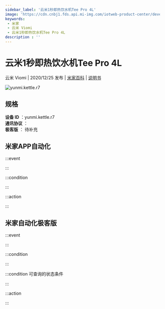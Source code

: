 ```yaml
---
sidebar_label: '云米1秒即热饮水机Tee Pro 4L'
image: 'https://cdn.cnbj1.fds.api.mi-img.com/iotweb-product-center/developer_1603418047395ON5yKm5j.png?GalaxyAccessKeyId=AKVGLQWBOVIRQ3XLEW&Expires=9223372036854775807&Signature=agvb1nYtgO2/1woDtn/qSMtKxRg='
keywords: 
 - 米家
 - 云米 Viomi
 - 云米1秒即热饮水机Tee Pro 4L
description : ''
---
```

# 云米1秒即热饮水机Tee Pro 4L

云米 Viomi | 2020/12/25 发布 | [米家百科](https://home.mi.com/webapp/content/baike/product/index.html?model=yunmi.kettle.r7) | [说明书](https://home.mi.com/views/introduction.html?model=yunmi.kettle.r7&region=cn)

![yunmi.kettle.r7](https://cdn.cnbj1.fds.api.mi-img.com/iotweb-product-center/developer_1603418047395ON5yKm5j.png?GalaxyAccessKeyId=AKVGLQWBOVIRQ3XLEW&Expires=9223372036854775807&Signature=agvb1nYtgO2/1woDtn/qSMtKxRg=)

## 规格  
> 
**设备 ID** ：yunmi.kettle.r7  
**通讯协议** ：  
**极客版**  ： 待补充 


## 米家APP自动化  

:::event  

:::

:::condition  

:::

:::action   

:::

## 米家自动化极客版  

:::event  

:::

:::condition  

:::

:::condition 可查询的状态条件  

:::

:::action  

:::

        
